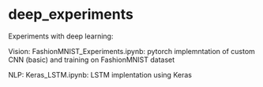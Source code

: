 # deep_experiments
Experiments with deep learning:

Vision:
FashionMNIST_Experiments.ipynb: pytorch implemntation of custom CNN (basic) and training on FashionMNIST dataset

NLP:
Keras_LSTM.ipynb: LSTM implentation using Keras

